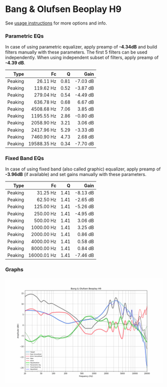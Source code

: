 # Bang & Olufsen Beoplay H9
See [usage instructions](https://github.com/jaakkopasanen/AutoEq#usage) for more options and info.

### Parametric EQs
In case of using parametric equalizer, apply preamp of **-4.34dB** and build filters manually
with these parameters. The first 5 filters can be used independently.
When using independent subset of filters, apply preamp of **-4.39 dB**.

| Type    | Fc          |    Q | Gain     |
|--------:|------------:|-----:|---------:|
| Peaking | 26.11 Hz    | 0.81 | -7.03 dB |
| Peaking | 119.62 Hz   | 0.52 | -3.87 dB |
| Peaking | 279.04 Hz   | 0.54 | -4.49 dB |
| Peaking | 636.78 Hz   | 0.68 | 6.67 dB  |
| Peaking | 4508.68 Hz  | 7.06 | 3.85 dB  |
| Peaking | 1195.55 Hz  | 2.86 | -0.80 dB |
| Peaking | 2058.90 Hz  | 3.21 | 3.06 dB  |
| Peaking | 2417.96 Hz  | 5.29 | -3.33 dB |
| Peaking | 7460.90 Hz  | 4.73 | 2.68 dB  |
| Peaking | 19588.35 Hz | 0.34 | -7.70 dB |

### Fixed Band EQs
In case of using fixed band (also called graphic) equalizer, apply preamp of **-3.96dB**
(if available) and set gains manually with these parameters.

| Type    | Fc          |    Q | Gain     |
|--------:|------------:|-----:|---------:|
| Peaking | 31.25 Hz    | 1.41 | -8.13 dB |
| Peaking | 62.50 Hz    | 1.41 | -2.65 dB |
| Peaking | 125.00 Hz   | 1.41 | -5.26 dB |
| Peaking | 250.00 Hz   | 1.41 | -4.95 dB |
| Peaking | 500.00 Hz   | 1.41 | 3.06 dB  |
| Peaking | 1000.00 Hz  | 1.41 | 3.25 dB  |
| Peaking | 2000.00 Hz  | 1.41 | 0.86 dB  |
| Peaking | 4000.00 Hz  | 1.41 | 0.58 dB  |
| Peaking | 8000.00 Hz  | 1.41 | 0.84 dB  |
| Peaking | 16000.01 Hz | 1.41 | -7.46 dB |

### Graphs
![](./Bang%20&%20Olufsen%20Beoplay%20H9.png)